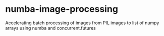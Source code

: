 # numba-image-processing
Accelerating batch processing of images from PIL images to list of numpy arrays using numba and concurrent.futures
